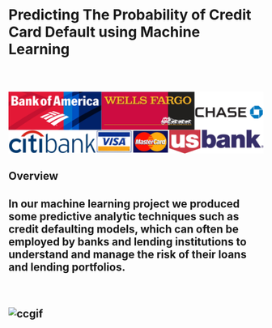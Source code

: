 <h1> Predicting The Probability of Credit Card Default using Machine Learning</h1>
<br><br>

![GitHub Logo](/credit.jpg)

<h2>Overview<h2>

<p>
  In our machine learning project we produced some predictive analytic techniques such as credit defaulting models, which can often be employed by banks and lending institutions to understand and manage the risk of their loans and lending portfolios.
</p>
<br>

![ccgif](https://media.giphy.com/media/tcVr2lf1Z0Ypi/giphy.gif)
